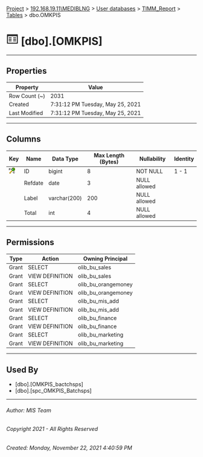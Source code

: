 #### 

[Project](../../../../index.md) > [192.168.19.11\\MEDIBLNG](../../../index.md) > [User databases](../../index.md) > [TIMM_Report](../index.md) > [Tables](Tables.md) > dbo.OMKPIS

# ![Tables](../../../../Images/Table32.png) [dbo].[OMKPIS]

---

## <a name="#properties"></a>Properties

| Property | Value |
|---|---|
| Row Count (~) | 2031 |
| Created | 7:31:12 PM Tuesday, May 25, 2021 |
| Last Modified | 7:31:12 PM Tuesday, May 25, 2021 |


---

## <a name="#columns"></a>Columns

| Key | Name | Data Type | Max Length (Bytes) | Nullability | Identity |
|---|---|---|---|---|---|
| [![Cluster Primary Key PK__OMKPIS__3214EC279CF440B1: ID](../../../../Images/pkcluster.png)](#indexes) | ID | bigint | 8 | NOT NULL | 1 - 1 |
|  | Refdate | date | 3 | NULL allowed |  |
|  | Label | varchar(200) | 200 | NULL allowed |  |
|  | Total | int | 4 | NULL allowed |  |


---

## <a name="#permissions"></a>Permissions

| Type | Action | Owning Principal |
|---|---|---|
| Grant | SELECT | olib_bu_sales |
| Grant | VIEW DEFINITION | olib_bu_sales |
| Grant | SELECT | olib_bu_orangemoney |
| Grant | VIEW DEFINITION | olib_bu_orangemoney |
| Grant | SELECT | olib_bu_mis_add |
| Grant | VIEW DEFINITION | olib_bu_mis_add |
| Grant | SELECT | olib_bu_finance |
| Grant | VIEW DEFINITION | olib_bu_finance |
| Grant | SELECT | olib_bu_marketing |
| Grant | VIEW DEFINITION | olib_bu_marketing |


---

## <a name="#usedby"></a>Used By

* [dbo].[OMKPIS_bactchsps]
* [dbo].[spc_OMKPIS_Batchsps]


---

###### Author:  MIS Team

###### Copyright 2021 - All Rights Reserved

###### Created: Monday, November 22, 2021 4:40:59 PM

